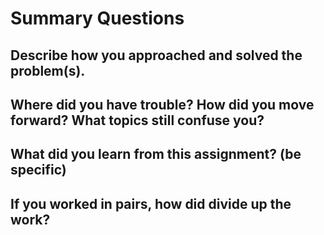 # Summary Questions

## Describe how you approached and solved the problem(s). 
## Where did you have trouble? How did you move forward? What topics still confuse you? 
## What did you learn from this assignment? (be specific)
## If you worked in pairs, how did divide up the work?